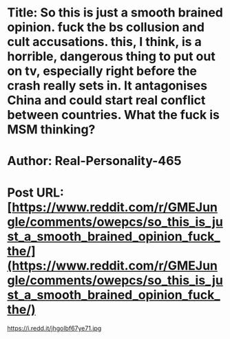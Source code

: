# Title: So this is just a smooth brained opinion. fuck the bs collusion and cult accusations. this, I think, is a horrible, dangerous thing to put out on tv, especially right before the crash really sets in. It antagonises China and could start real conflict between countries. What the fuck is MSM thinking?
# Author: Real-Personality-465
# Post URL: [https://www.reddit.com/r/GMEJungle/comments/owepcs/so_this_is_just_a_smooth_brained_opinion_fuck_the/](https://www.reddit.com/r/GMEJungle/comments/owepcs/so_this_is_just_a_smooth_brained_opinion_fuck_the/)


https://i.redd.it/jhgolbf67ye71.jpg